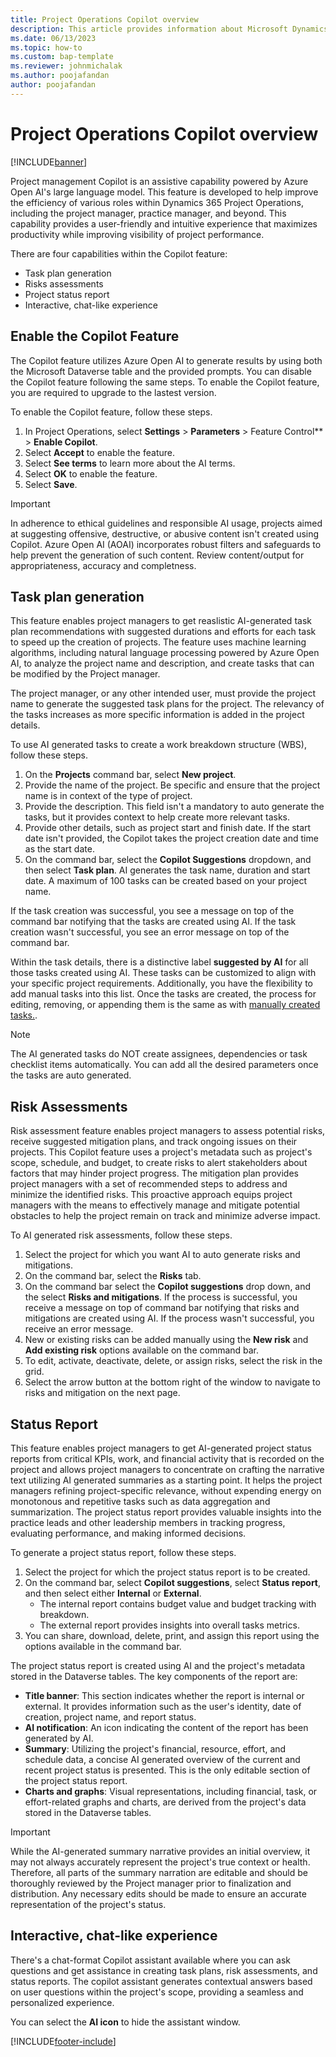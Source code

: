 ```yaml
---
title: Project Operations Copilot overview
description: This article provides information about Microsoft Dynamics 365 Project Operations Copilot features.
ms.date: 06/13/2023
ms.topic: how-to
ms.custom: bap-template
ms.reviewer: johnmichalak
ms.author: poojafandan
author: poojafandan
---
```


# Project Operations Copilot overview

[!INCLUDE[banner](../includes/preview-banner.md)]


Project management Copilot is an assistive capability powered by Azure Open AI's large language model. This feature is developed to help improve the efficiency of various roles within Dynamics 365 Project Operations, including the project manager, practice manager, and beyond. This capability provides a user-friendly and intuitive experience that maximizes productivity while improving visibility of project performance.

There are four capabilities within the Copilot feature:

- Task plan generation
- Risks assessments
- Project status report
- Interactive, chat-like experience

## Enable the Copilot Feature

The Copilot feature utilizes Azure Open AI to generate results by using both the Microsoft Dataverse table and the provided prompts. You can disable the Copilot feature following the same steps. To enable the Copilot feature, you are required to upgrade to the lastest version.

To enable the Copilot feature, follow these steps.

1. In Project Operations, select **Settings** \> **Parameters** \> Feature Control** \> **Enable Copilot**.
1. Select **Accept** to enable the feature.
1. Select **See terms** to learn more about the AI terms.
1. Select **OK** to enable the feature.
1. Select **Save**.

> [!Important]
> In adherence to ethical guidelines and responsible AI usage, projects aimed at suggesting offensive, destructive, or abusive content isn't created using Copilot. Azure Open AI (AOAI) incorporates robust filters and safeguards to help prevent the generation of such content. Review content/output for appropriateness, accuracy and completness. 

## Task plan generation

This feature enables project managers to get reaslistic AI-generated task plan recommendations with suggested durations and efforts for each task to speed up the creation of projects. The feature uses machine learning algorithms, including natural language processing powered by Azure Open AI, to analyze the project name and description, and create tasks that can be modified by the Project manager.

The project manager, or any other intended user, must provide the project name to generate the suggested task plans for the project. The relevancy of the tasks increases as more specific information is added in the project details.

To use AI generated tasks to create a work breakdown structure (WBS), follow these steps.

1. On the **Projects** command bar, select **New project**.
1. Provide the name of the project. Be specific and ensure that the project name is in context of the type of project.
1. Provide the description. This field isn't a mandatory to auto generate the tasks, but it provides context to help create more relevant tasks.
1. Provide other details, such as project start and finish date. If the start date isn't provided, the Copilot takes the project creation date and time as the start date.
1. On the command bar, select the **Copilot Suggestions** dropdown, and then select **Task plan**. AI generates the task name, duration and start date. A maximum of 100 tasks can be created based on your project name.

If the task creation was successful, you see a message on top of the command bar notifying that the tasks are created using AI. If the task creation wasn't successful, you see an error message on top of the command bar.

Within the task details, there is a distinctive label **suggested by AI** for all those tasks created using AI. These tasks can be customized to align with your specific project requirements. Additionally, you have the flexibility to add manual tasks into this list. Once the tasks are created, the process for editing, removing, or appending them is the same as with [manually created tasks.](create-wbs.md). 

> [!Note]
> The AI generated tasks do NOT create assignees, dependencies or task checklist items automatically. You can add all the desired parameters once the tasks are auto generated.

## Risk Assessments

Risk assessment feature enables project managers to assess potential risks, receive suggested mitigation plans, and track ongoing issues on their projects. This Copilot feature uses a project's metadata such as project's scope, schedule, and budget, to create risks to alert stakeholders about factors that may hinder project progress. The mitigation plan provides project managers with a set of recommended steps to address and minimize the identified risks. This proactive approach equips project managers with the means to effectively manage and mitigate potential obstacles to help the project remain on track and minimize adverse impact.

To AI generated risk assessments, follow these steps.

1. Select the project for which you want AI to auto generate risks and mitigations.
1. On the command bar, select the **Risks** tab.
1. On the command bar select the **Copilot suggestions** drop down, and the select **Risks and mitigations**. If the process is successful, you receive a message on top of command bar notifying that risks and mitigations are created using AI. If the process wasn't successful, you receive an error message.
1. New or existing risks can be added manually using the **New risk** and **Add existing risk** options available on the command bar.
1. To edit, activate, deactivate, delete, or assign risks, select the risk in the grid.
1. Select the arrow button at the bottom right of the window to navigate to risks and mitigation on the next page.

## Status Report

This feature enables project managers to get AI-generated project status reports from critical KPIs, work, and financial activity that is recorded on the project and allows project managers to concentrate on crafting the narrative text utilizing AI generated summaries as a starting point. It helps the project managers refining project-specific relevance, without expending energy on monotonous and repetitive tasks such as data aggregation and summarization. The project status report provides valuable insights into the practice leads and other leadership members in tracking progress, evaluating performance, and making informed decisions.

To generate a project status report, follow these steps.

1. Select the project for which the project status report is to be created.
1. On the command bar, select **Copilot suggestions**, select **Status report**, and then select either **Internal** or **External**.
   - The internal report contains budget value and budget tracking with breakdown.
   - The external report provides insights into overall tasks metrics.
1. You can share, download, delete, print, and assign this report using the options available in the command bar.

The project status report is created using AI and the project's metadata stored in the Dataverse tables. The key components of the report are:

- **Title banner**: This section indicates whether the report is internal or external. It provides information such as the user's identity, date of creation, project name, and report status.
- **AI notification**: An icon indicating the content of the report has been generated by AI.
- **Summary**: Utilizing the project's financial, resource, effort, and schedule data, a concise AI generated overview of the current and recent project status is presented. This is the only editable section of the project status report.
- **Charts and graphs**: Visual representations, including financial, task, or effort-related graphs and charts, are derived from the project's data stored in the Dataverse tables. 

> [!Important]
> While the AI-generated summary narrative provides an initial overview, it may not always accurately represent the project's true context or health. Therefore, all parts of the summary narration are editable and should be thoroughly reviewed by the Project manager prior to finalization and distribution. Any necessary edits should be made to ensure an accurate representation of the project's status.

## Interactive, chat-like experience

There's a chat-format Copilot assistant available where you can ask questions and get assistance in creating task plans, risk assessments, and status reports. The copilot assistant generates contextual answers based on user questions within the project's scope, providing a seamless and personalized experience.

You can select the **AI icon** to hide the assistant window.

[!INCLUDE[footer-include](../includes/footer-banner.md)]
